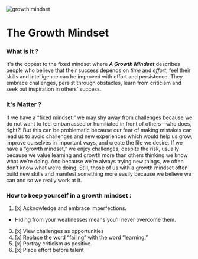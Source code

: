 ![growth mindset](https://blog.cengage.com/wp-content/uploads/2020/11/blog-growth-mindset-1511130.png)
# The Growth Mindset 

### What is it ?

   It's the oppest to the fixed mindset where ***A Growth Mindset*** describes people who believe that their success depends on *time* and *effort*, feel their skills and intelligence can be improved with effort and persistence. They embrace challenges, persist through obstacles, learn from criticism and seek out inspiration in others’ success.
  
  
### It's Matter ?
  If we have a “fixed mindset,” we may shy away from challenges because we do not want to feel embarrassed or humiliated in front of others—who does, right?! But this can be problematic because our fear of making mistakes can lead us to avoid challenges and new experiences which would help us grow, improve ourselves in important ways, and create the life we desire. If we have a “growth mindset,” we enjoy challenges, despite the risk, usually because we value learning and growth more than others thinking we know what we’re doing. And because we’re always trying new things, we often don’t know what we’re doing. Still, those of us with a growth mindset often build new skills and manifest something more easily because we believe we can and so we really work at it.
  
  
  
###  How to keep yourself in a growth mindset :

1.  [x]  Acknowledge and embrace imperfections.
  - Hiding from your weaknesses means you’ll never overcome them. 
3.  [x]  View challenges as opportunities
4.  [x]  Replace the word “failing” with the word “learning.”
5.  [x]  Portray criticism as positive.
6.  [x]  Place effort before talent
